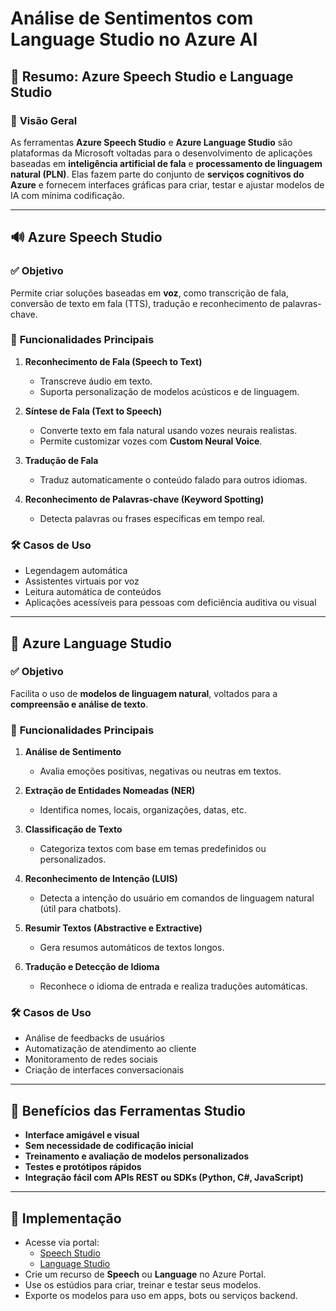 <h1>Análise de Sentimentos com Language Studio no Azure AI</h1>

## 🧠 **Resumo: Azure Speech Studio e Language Studio**

### 📌 **Visão Geral**
As ferramentas **Azure Speech Studio** e **Azure Language Studio** são plataformas da Microsoft voltadas para o desenvolvimento de aplicações baseadas em **inteligência artificial de fala** e **processamento de linguagem natural (PLN)**. Elas fazem parte do conjunto de **serviços cognitivos do Azure** e fornecem interfaces gráficas para criar, testar e ajustar modelos de IA com mínima codificação.

---

## 🔊 **Azure Speech Studio**

### ✅ **Objetivo**
Permite criar soluções baseadas em **voz**, como transcrição de fala, conversão de texto em fala (TTS), tradução e reconhecimento de palavras-chave.

### 🧩 **Funcionalidades Principais**
1. **Reconhecimento de Fala (Speech to Text)**  
   - Transcreve áudio em texto.
   - Suporta personalização de modelos acústicos e de linguagem.

2. **Síntese de Fala (Text to Speech)**  
   - Converte texto em fala natural usando vozes neurais realistas.
   - Permite customizar vozes com **Custom Neural Voice**.

3. **Tradução de Fala**  
   - Traduz automaticamente o conteúdo falado para outros idiomas.

4. **Reconhecimento de Palavras-chave (Keyword Spotting)**  
   - Detecta palavras ou frases específicas em tempo real.

### 🛠️ **Casos de Uso**
- Legendagem automática
- Assistentes virtuais por voz
- Leitura automática de conteúdos
- Aplicações acessíveis para pessoas com deficiência auditiva ou visual

---

## 💬 **Azure Language Studio**

### ✅ **Objetivo**
Facilita o uso de **modelos de linguagem natural**, voltados para a **compreensão e análise de texto**.

### 🧩 **Funcionalidades Principais**
1. **Análise de Sentimento**  
   - Avalia emoções positivas, negativas ou neutras em textos.

2. **Extração de Entidades Nomeadas (NER)**  
   - Identifica nomes, locais, organizações, datas, etc.

3. **Classificação de Texto**  
   - Categoriza textos com base em temas predefinidos ou personalizados.

4. **Reconhecimento de Intenção (LUIS)**  
   - Detecta a intenção do usuário em comandos de linguagem natural (útil para chatbots).

5. **Resumir Textos (Abstractive e Extractive)**  
   - Gera resumos automáticos de textos longos.

6. **Tradução e Detecção de Idioma**  
   - Reconhece o idioma de entrada e realiza traduções automáticas.

### 🛠️ **Casos de Uso**
- Análise de feedbacks de usuários
- Automatização de atendimento ao cliente
- Monitoramento de redes sociais
- Criação de interfaces conversacionais

---

## 🧪 **Benefícios das Ferramentas Studio**
- **Interface amigável e visual**
- **Sem necessidade de codificação inicial**
- **Treinamento e avaliação de modelos personalizados**
- **Testes e protótipos rápidos**
- **Integração fácil com APIs REST ou SDKs (Python, C#, JavaScript)**

---

## 🚀 **Implementação**
- Acesse via portal:  
  - [Speech Studio](https://speech.microsoft.com/)  
  - [Language Studio](https://language.azure.com/)
- Crie um recurso de **Speech** ou **Language** no Azure Portal.
- Use os estúdios para criar, treinar e testar seus modelos.
- Exporte os modelos para uso em apps, bots ou serviços backend.
